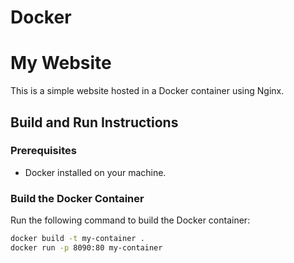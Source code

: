 # Docker
# My Website

This is a simple website hosted in a Docker container using Nginx.

## Build and Run Instructions

### Prerequisites

- Docker installed on your machine.

### Build the Docker Container

Run the following command to build the Docker container:

```bash
docker build -t my-container .
docker run -p 8090:80 my-container
